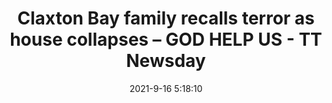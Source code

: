 ---
"title": "Claxton Bay family recalls terror as house collapses – GOD HELP US - TT Newsday"
"date": "2021-9-16 5:18:10"
"feed_name": "GOOGLENEWSMINING"
"feed_website": "https://news.google.com/search?q=mining%2Bincident&hl=en-US&gl=US&ceid=US:en"
"feed_rss": "https://news.google.com/rss/search?q=mining%2Bincident&hl=en-US&gl=US&ceid=US:en"
"link": "https://newsday.co.tt/2021/09/16/claxton-bay-family-recalls-terror-as-house-collapses-god-help-us/"
"file": "_posts/2021-1-1-94dee3bda57ae8e0f2ab5a8def2dc857dbf703b7.md"
"accident": "0"
"drilling": "0"
---
